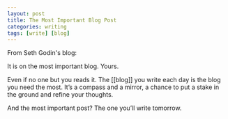 ```yaml
---
layout: post
title: The Most Important Blog Post
categories: writing
tags: [write] [blog]
---
```



From Seth Godin's blog: 

It is on the most important blog.
Yours.

Even if no one but you reads it. The [[blog]] you write each day is the blog you need the most. It’s a 	compass and a mirror, a chance to put a stake in the ground and refine your thoughts.

And the most important post? The one you’ll write tomorrow.

